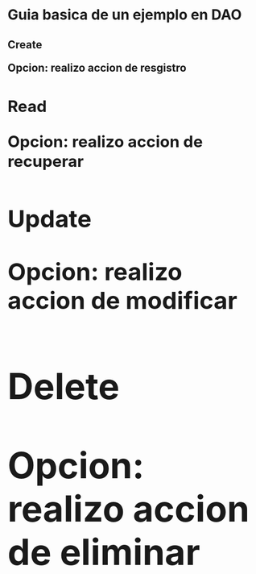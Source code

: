 <h1>Guia basica de un ejemplo en DAO  </h1>
<h2> Create <h/2>
<p> Opcion: realizo accion de resgistro </p>

<h2> Read <h/2>
<p> Opcion: realizo accion de recuperar </p>

<h2> Update <h/2>
<p> Opcion: realizo accion de modificar </p>

<h2> Delete <h/2>
<p> Opcion: realizo accion de eliminar </p>
